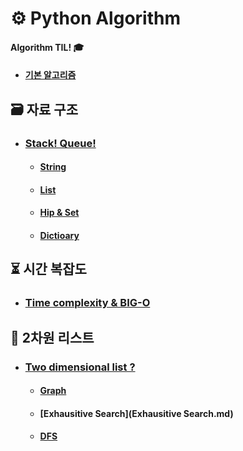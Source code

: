 # ⚙ Python Algorithm

#### 	Algorithm TIL! 🎓

- ####  [기본 알고리즘](Algorithm_base.md)



## 🗃 자료 구조 

  - ### [Stack! Queue!](stack_queue)
    
    - #### [String](String.md)
    - #### [List](List.md)
    - #### [Hip & Set](hip_set.md)
    - #### [Dictioary](Dictioary.md)

  

## ⏳ 시간 복잡도

  - ### [Time complexity & BIG-O](Big-O.md)



## 📝 2차원 리스트 

- ### [Two dimensional list ?](Two_dimensional_list) 

  - #### [Graph](graph.md)

  - #### [Exhausitive Search](Exhausitive Search.md)

  - #### [DFS](DFS.py)